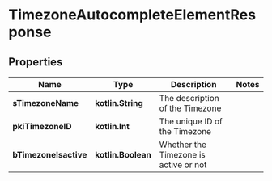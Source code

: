 
# TimezoneAutocompleteElementResponse

## Properties
Name | Type | Description | Notes
------------ | ------------- | ------------- | -------------
**sTimezoneName** | **kotlin.String** | The description of the Timezone | 
**pkiTimezoneID** | **kotlin.Int** | The unique ID of the Timezone | 
**bTimezoneIsactive** | **kotlin.Boolean** | Whether the Timezone is active or not | 



